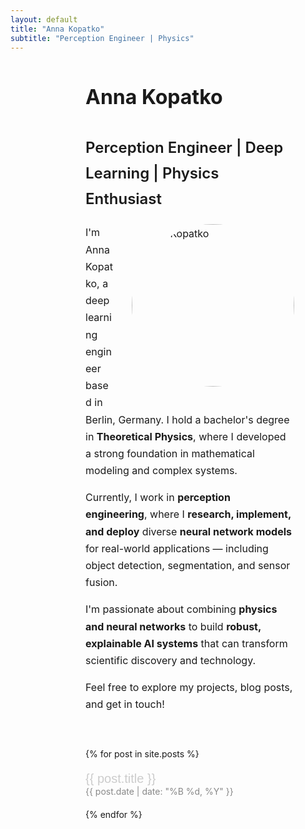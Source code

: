 ```yaml
---
layout: default
title: "Anna Kopatko"
subtitle: "Perception Engineer | Physics"
---
```


<!-- Profile Section -->
<div class="container" style="margin-left: 120px; margin-right: 50px; font-size: 16px; line-height: 1.7;">
  <h1 style="font-weight:700; font-size: 32px;">Anna Kopatko</h1>
  <h2 style="font-weight:600; font-size: 24px;">Perception Engineer | Deep Learning | Physics Enthusiast</h2>
  
  <!-- Floating Image -->
  <img src="{{ '/assets/anna.jpg' | relative_url }}" alt="Anna Kopatko" style="width: 260px; height: 260px; object-fit: cover; border-radius: 100%; float: right; margin-left: 30px; margin-bottom: 20px;">
  
  <p>I'm Anna Kopatko, a deep learning engineer based in Berlin, Germany. I hold a bachelor's degree in <b>Theoretical Physics</b>, where I developed a strong foundation in mathematical modeling and complex systems.</p>
  
  <p>Currently, I work in <b>perception engineering</b>, where I <b>research, implement, and deploy</b> diverse <b>neural network models</b> for real-world applications — including object detection, segmentation, and sensor fusion.</p>
  
  <p>I'm passionate about combining <b>physics and neural networks</b> to build <b>robust, explainable AI systems</b> that can transform scientific discovery and technology.</p>
  
  <p>Feel free to explore my projects, blog posts, and get in touch!</p>
  
  <div style="clear: both;"></div>
</div>

<!-- Latest Posts -->
<div class="container" style="display: flex; flex-direction: column; gap: 20px; margin-top: 40px; margin-left: 120px; margin-right: 50px;">
  {% for post in site.posts %}
    <div>
      <a href="{{ post.url | relative_url }}" style="font-family: 'Manrope', sans-serif; font-size: 20px; color: #cccccc; text-decoration: none;">
        {{ post.title }}
      </a>
      <div style="font-size: 14px; color: #888888;">{{ post.date | date: "%B %d, %Y" }}</div>
    </div>
  {% endfor %}
</div>